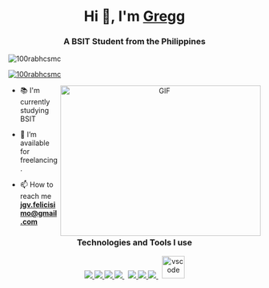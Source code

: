 <h1 align="center">Hi 👋, I'm <a href="https://github.com/greggCode13" target="blank">
Gregg</a></h1>
<h3 align="center">A BSIT Student from the Philippines</h3>

<p align="left"> <img src="https://komarev.com/ghpvc/?username=jgfelicisimo13&label=Profile%20views&color=0e75b6&style=flat" alt="100rabhcsmc" /> </p>

<p align="left"> <a href="https://twitter.com/jgfelicisimo13" target="blank"><img src="https://img.shields.io/twitter/follow/jgfelicisimo13?logo=twitter&style=for-the-badge" alt="100rabhcsmc" /></a> </p>

<a target="_blank" align="center">
  <img align="right" top="500" height="300" width="400" alt="GIF" src="https://media.giphy.com/media/SWoSkN6DxTszqIKEqv/giphy.gif">
</a>

- 📚 I'm currently studying BSIT

- 🤝 I’m available for freelancing.

- 📫 How to reach me **jgv.felicisimo@gmail.com**

<div align="center">
<h3>Technologies and Tools I use</h3> 
    <a href="https://www.w3.org/html/" target="_blank"> <img src="https://img.icons8.com/color/48/000000/html-5.png"/> </a> 
    <a href="https://www.w3schools.com/css/" target="_blank"> <img src="https://img.icons8.com/color/48/000000/css3.png"/> </a> 
    <a href="https://developer.mozilla.org/en-US/docs/Web/JavaScript" target="_blank"> <img src="https://img.icons8.com/color/48/000000/javascript.png"/> </a>
    <a style="padding-right:8px;" href="https://www.mysql.com/" target="_blank"> <img src="https://img.icons8.com/fluent/50/000000/mysql-logo.png"/> </a>
    <a href="https://www.python.org" target="_blank"> <img src="https://img.icons8.com/color/48/000000/python.png"/> </a> 
    <a href="https://getbootstrap.com" target="_blank"> <img src="https://img.icons8.com/color/48/000000/bootstrap.png"/> </a> 
    <a style="padding-right:8px;" href="https://nodejs.org" target="_blank"> <img src="https://img.icons8.com/color/48/000000/nodejs.png"/> </a> 
    <a href="https://code.visualstudio.com/" target="_blank"> <img src="https://www.vectorlogo.zone/logos/visualstudio_code/visualstudio_code-icon.svg" alt="vscode" width="45" height="45"/> </a>
</div>
